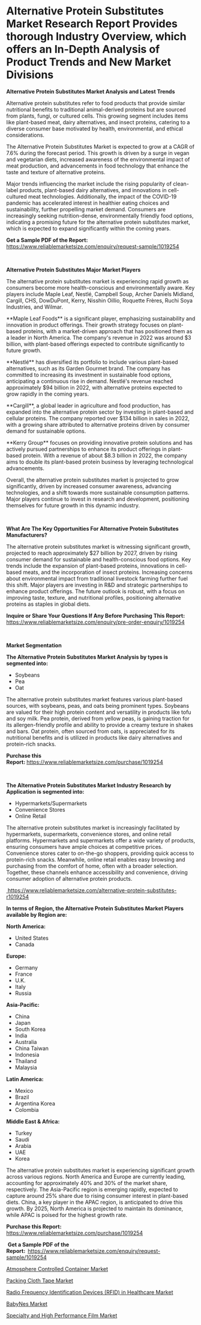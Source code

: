 <p><h1>Alternative Protein Substitutes Market Research Report Provides thorough Industry Overview, which offers an In-Depth Analysis of Product Trends and New Market Divisions</h1></p><p><strong>Alternative Protein Substitutes Market Analysis and Latest Trends</strong></p>
<p><p>Alternative protein substitutes refer to food products that provide similar nutritional benefits to traditional animal-derived proteins but are sourced from plants, fungi, or cultured cells. This growing segment includes items like plant-based meat, dairy alternatives, and insect proteins, catering to a diverse consumer base motivated by health, environmental, and ethical considerations. </p><p>The Alternative Protein Substitutes Market is expected to grow at a CAGR of 7.6% during the forecast period. This growth is driven by a surge in vegan and vegetarian diets, increased awareness of the environmental impact of meat production, and advancements in food technology that enhance the taste and texture of alternative proteins. </p><p>Major trends influencing the market include the rising popularity of clean-label products, plant-based dairy alternatives, and innovations in cell-cultured meat technologies. Additionally, the impact of the COVID-19 pandemic has accelerated interest in healthier eating choices and sustainability, further propelling market demand. Consumers are increasingly seeking nutrition-dense, environmentally friendly food options, indicating a promising future for the alternative protein substitutes market, which is expected to expand significantly within the coming years.</p></p>
<p><strong>Get a Sample PDF of the Report:&nbsp;</strong> <a href="https://www.reliablemarketsize.com/enquiry/request-sample/1019254?utm_campaign=1998&utm_medium=2&utm_source=Github&utm_content=ia&utm_term=21032025&utm_id=alternative-protein-substitutes">https://www.reliablemarketsize.com/enquiry/request-sample/1019254</a></p>
<p>&nbsp;</p>
<p><strong>Alternative Protein Substitutes Major Market Players</strong></p>
<p><p>The alternative protein substitutes market is experiencing rapid growth as consumers become more health-conscious and environmentally aware. Key players include Maple Leaf, Nestlé, Campbell Soup, Archer Daniels Midland, Cargill, CHS, DowDuPont, Kerry, Nisshin Oillio, Roquette Frères, Ruchi Soya Industries, and Wilmar.</p><p>**Maple Leaf Foods** is a significant player, emphasizing sustainability and innovation in product offerings. Their growth strategy focuses on plant-based proteins, with a market-driven approach that has positioned them as a leader in North America. The company's revenue in 2022 was around $3 billion, with plant-based offerings expected to contribute significantly to future growth.</p><p>**Nestlé** has diversified its portfolio to include various plant-based alternatives, such as its Garden Gourmet brand. The company has committed to increasing its investment in sustainable food options, anticipating a continuous rise in demand. Nestlé's revenue reached approximately $94 billion in 2022, with alternative proteins expected to grow rapidly in the coming years.</p><p>**Cargill**, a global leader in agriculture and food production, has expanded into the alternative protein sector by investing in plant-based and cellular proteins. The company reported over $134 billion in sales in 2022, with a growing share attributed to alternative proteins driven by consumer demand for sustainable options.</p><p>**Kerry Group** focuses on providing innovative protein solutions and has actively pursued partnerships to enhance its product offerings in plant-based protein. With a revenue of about $8.3 billion in 2022, the company aims to double its plant-based protein business by leveraging technological advancements.</p><p>Overall, the alternative protein substitutes market is projected to grow significantly, driven by increased consumer awareness, advancing technologies, and a shift towards more sustainable consumption patterns. Major players continue to invest in research and development, positioning themselves for future growth in this dynamic industry.</p></p>
<p>&nbsp;</p>
<p><strong>What Are The Key Opportunities For Alternative Protein Substitutes Manufacturers?</strong></p>
<p><p>The alternative protein substitutes market is witnessing significant growth, projected to reach approximately $27 billion by 2027, driven by rising consumer demand for sustainable and health-conscious food options. Key trends include the expansion of plant-based proteins, innovations in cell-based meats, and the incorporation of insect proteins. Increasing concerns about environmental impact from traditional livestock farming further fuel this shift. Major players are investing in R&D and strategic partnerships to enhance product offerings. The future outlook is robust, with a focus on improving taste, texture, and nutritional profiles, positioning alternative proteins as staples in global diets.</p></p>
<p><strong>Inquire or Share Your Questions If Any Before Purchasing This Report:</strong> <a href="https://www.reliablemarketsize.com/enquiry/pre-order-enquiry/1019254?utm_campaign=1998&utm_medium=2&utm_source=Github&utm_content=ia&utm_term=21032025&utm_id=alternative-protein-substitutes">https://www.reliablemarketsize.com/enquiry/pre-order-enquiry/1019254</a></p>
<p>&nbsp;</p>
<p><strong>Market Segmentation</strong></p>
<p><strong>The Alternative Protein Substitutes Market Analysis by types is segmented into:</strong></p>
<p><ul><li>Soybeans</li><li>Pea</li><li>Oat</li></ul></p>
<p><p>The alternative protein substitutes market features various plant-based sources, with soybeans, peas, and oats being prominent types. Soybeans are valued for their high protein content and versatility in products like tofu and soy milk. Pea protein, derived from yellow peas, is gaining traction for its allergen-friendly profile and ability to provide a creamy texture in shakes and bars. Oat protein, often sourced from oats, is appreciated for its nutritional benefits and is utilized in products like dairy alternatives and protein-rich snacks.</p></p>
<p><strong>Purchase this Report:&nbsp;</strong><a href="https://www.reliablemarketsize.com/purchase/1019254?utm_campaign=1998&utm_medium=2&utm_source=Github&utm_content=ia&utm_term=21032025&utm_id=alternative-protein-substitutes">https://www.reliablemarketsize.com/purchase/1019254</a></p>
<p>&nbsp;</p>
<p><strong>The Alternative Protein Substitutes Market Industry Research by Application is segmented into:</strong></p>
<p><ul><li>Hypermarkets/Supermarkets</li><li>Convenience Stores</li><li>Online Retail</li></ul></p>
<p><p>The alternative protein substitutes market is increasingly facilitated by hypermarkets, supermarkets, convenience stores, and online retail platforms. Hypermarkets and supermarkets offer a wide variety of products, ensuring consumers have ample choices at competitive prices. Convenience stores cater to on-the-go shoppers, providing quick access to protein-rich snacks. Meanwhile, online retail enables easy browsing and purchasing from the comfort of home, often with a broader selection. Together, these channels enhance accessibility and convenience, driving consumer adoption of alternative protein products.</p></p>
<p><a href="https://www.reliablemarketsize.com/alternative-protein-substitutes-r1019254?utm_campaign=1998&utm_medium=2&utm_source=Github&utm_content=ia&utm_term=21032025&utm_id=alternative-protein-substitutes">&nbsp;https://www.reliablemarketsize.com/alternative-protein-substitutes-r1019254</a></p>
<p><strong>In terms of Region, the Alternative Protein Substitutes Market Players available by Region are:</strong></p>
<p>
    <p> <strong> North America: </strong>
        <ul>
            <li>United States</li>
            <li>Canada</li>
        </ul>
        </p> 
    <p> <strong> Europe: </strong>
        <ul>
            <li>Germany</li>
            <li>France</li>
            <li>U.K.</li>
            <li>Italy</li>
            <li>Russia</li>
        </ul>
        </p> 
    <p> <strong> Asia-Pacific: </strong>
        <ul>
            <li>China</li>
            <li>Japan</li>
            <li>South Korea</li>
            <li>India</li>
            <li>Australia</li>
            <li>China Taiwan</li>
            <li>Indonesia</li>
            <li>Thailand</li>
            <li>Malaysia</li>
        </ul>
        </p> 
    <p> <strong> Latin America: </strong>
        <ul>
            <li>Mexico</li>
            <li>Brazil</li>
            <li>Argentina Korea</li>
            <li>Colombia</li>
        </ul>
        </p> 
    <p> <strong> Middle East & Africa: </strong>
        <ul>
            <li>Turkey</li>
            <li>Saudi</li>
            <li>Arabia</li>
            <li>UAE</li>
            <li>Korea</li>
        </ul>
    </p>
    </p>
<p><p>The alternative protein substitutes market is experiencing significant growth across various regions. North America and Europe are currently leading, accounting for approximately 40% and 30% of the market share, respectively. The Asia-Pacific region is emerging rapidly, expected to capture around 25% share due to rising consumer interest in plant-based diets. China, a key player in the APAC region, is anticipated to drive this growth. By 2025, North America is projected to maintain its dominance, while APAC is poised for the highest growth rate.</p></p>
<p><strong>Purchase this Report: </strong><a href="https://www.reliablemarketsize.com/purchase/1019254?utm_campaign=1998&utm_medium=2&utm_source=Github&utm_content=ia&utm_term=21032025&utm_id=alternative-protein-substitutes">https://www.reliablemarketsize.com/purchase/1019254</a></p>
<p>&nbsp;<strong>Get a Sample PDF of the Report:&nbsp;&nbsp;</strong><a href="https://www.reliablemarketsize.com/enquiry/request-sample/1019254?utm_campaign=1998&utm_medium=2&utm_source=Github&utm_content=ia&utm_term=21032025&utm_id=alternative-protein-substitutes">https://www.reliablemarketsize.com/enquiry/request-sample/1019254</a></p>
<p><strong></strong></p>
<p><p><a href="https://github.com/khifzaba/Market-Research-Report-List-1/blob/main/atmosphere-controlled-container-market.md?utm_campaign=1998&utm_medium=2&utm_source=Github&utm_content=ia&utm_term=21032025&utm_id=alternative-protein-substitutes">Atmosphere Controlled Container Market</a></p><p><a href="https://github.com/dumanelina6v/Market-Research-Report-List-1/blob/main/packing-cloth-tape-market.md?utm_campaign=1998&utm_medium=2&utm_source=Github&utm_content=ia&utm_term=21032025&utm_id=alternative-protein-substitutes">Packing Cloth Tape Market</a></p><p><a href="https://github.com/dekamrapinq1/Market-Research-Report-List-1/blob/main/radio-frequency-identification-devices-rfid-in-healthcare-market.md?utm_campaign=1998&utm_medium=2&utm_source=Github&utm_content=ia&utm_term=21032025&utm_id=alternative-protein-substitutes">Radio Frequency Identification Devices (RFID) in Healthcare Market</a></p><p><a href="https://github.com/spineamosa0e/Market-Research-Report-List-1/blob/main/babynes-market.md?utm_campaign=1998&utm_medium=2&utm_source=Github&utm_content=ia&utm_term=21032025&utm_id=alternative-protein-substitutes">BabyNes Market</a></p><p><a href="https://github.com/welfmimon/Market-Research-Report-List-1/blob/main/specialty-and-high-performance-film-market.md?utm_campaign=1998&utm_medium=2&utm_source=Github&utm_content=ia&utm_term=21032025&utm_id=alternative-protein-substitutes">Specialty and High Performance Film Market</a></p></p>